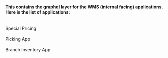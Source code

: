 #### This contains the graphql layer for the WMS (internal facing) applications. Here is the list of applications: 
<br> Special Pricing  <br />
<br> Picking App  <br />
<br> Branch Inventory App  <br />

